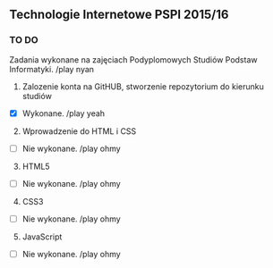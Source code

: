 ## Technologie Internetowe PSPI 2015/16

### TO DO
Zadania wykonane na zajęciach Podyplomowych Studiów Podstaw Informatyki.
/play nyan
1. Zalozenie konta na GitHUB, stworzenie repozytorium do kierunku studiów
  -[X] Wykonane. /play yeah

2. Wprowadzenie do HTML i CSS

  -[ ] Nie wykonane. /play ohmy

3. HTML5
  -[ ] Nie wykonane. /play ohmy

4. CSS3
  -[ ] Nie wykonane. /play ohmy

5. JavaScript
  -[ ] Nie wykonane. /play ohmy

